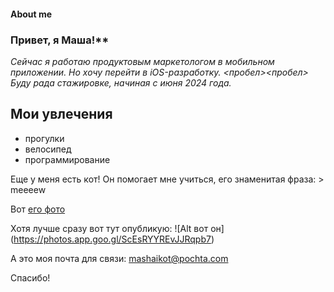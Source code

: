 #### About me 

### Привет, я Маша!**

 *Сейчас я работаю продуктовым маркетологом в мобильном приложении. Но хочу перейти в iOS-разработку. <пробел><пробел> Буду рада стажировке, начиная с июня 2024 года.*

 ## Мои увлечения
 - прогулки
 - велосипед
 - программирование
  
Еще у меня есть кот! Он помогает мне учиться, его знаменитая фраза: > meeeew

Вот [его фото](https://photos.app.goo.gl/uM3PwV9XHxuVPERt8)

Хотя лучше сразу вот тут опубликую:
!⁠[Alt вот он]​(https://photos.app.goo.gl/ScEsRYYREvJJRqpb7)

А это моя почта для связи: <mashaikot@pochta.com>

Спасибо!
